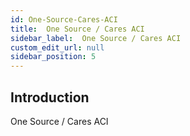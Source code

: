 ```yaml
---
id: One-Source-Cares-ACI
title:  One Source / Cares ACI
sidebar_label:  One Source / Cares ACI
custom_edit_url: null
sidebar_position: 5
---
```

## Introduction
One Source / Cares ACI
